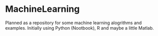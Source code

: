 MachineLearning
===============
Planned as a repository for some machine learning alogrithms and examples. Initially using Python (Nootbook), R and maybe a little Matlab.
